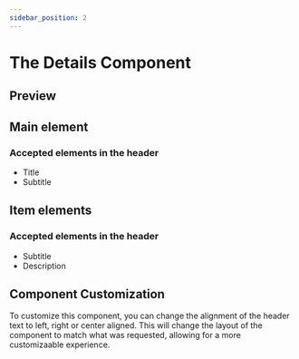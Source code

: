 ```yaml
---
sidebar_position: 2
---
```


# The Details Component

## Preview

## Main element

### Accepted elements in the header
- Title
- Subtitle

## Item elements

### Accepted elements in the header
- Subtitle
- Description


## Component Customization

To customize this component, you can change the alignment of the header text to left, right or center aligned. This will change the layout of the component to match what was requested, allowing for a more customizaable experience.

